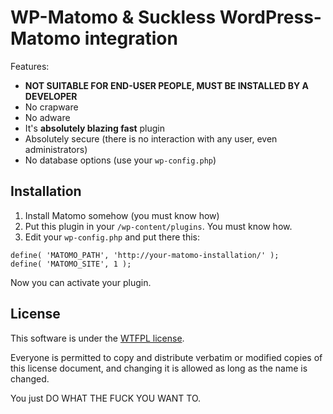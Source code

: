# WP-Matomo & Suckless WordPress-Matomo integration

Features:
* **NOT SUITABLE FOR END-USER PEOPLE, MUST BE INSTALLED BY A DEVELOPER**
* No crapware
* No adware
* It's **absolutely blazing fast** plugin
* Absolutely secure (there is no interaction with any user, even administrators)
* No database options (use your `wp-config.php`)

## Installation

1. Install Matomo somehow (you must know how)
2. Put this plugin in your `/wp-content/plugins`. You must know how.
3. Edit your `wp-config.php` and put there this:

```
define( 'MATOMO_PATH', 'http://your-matomo-installation/' );
define( 'MATOMO_SITE', 1 );
```

Now you can activate your plugin.

## License

This software is under the [WTFPL license](./LICENSE.txt).

Everyone is permitted to copy and distribute verbatim or modified copies of this license document, and changing it is allowed as long as the name is changed.

You just DO WHAT THE FUCK YOU WANT TO.
